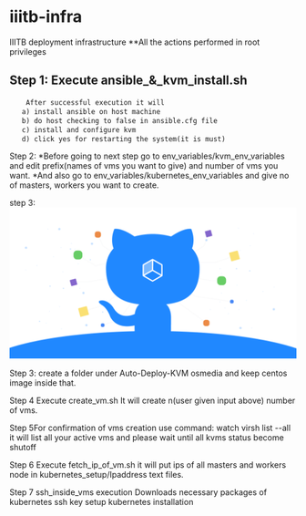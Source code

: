 # iiitb-infra
IIITB deployment infrastructure
**All the actions performed in root privileges

## Step 1: Execute ansible_&_kvm_install.sh
        After successful execution it will
       a) install ansible on host machine
       b) do host checking to false in ansible.cfg file
       c) install and configure kvm
       d) click yes for restarting the system(it is must)
   
   
Step 2: *Before going to next step go to env_variables/kvm_env_variables and edit prefix(names of vms you want to give) and            number of vms you want.
        *And also go to env_variables/kubernetes_env_variables and give no of masters, workers you want to create.
        
        
        
 step 3:       ![github pic](https://github.com/prachigupta307/iiitb-infra/blob/master/git.png)
        
        
 
Step 3: create a folder under Auto-Deploy-KVM osmedia and keep centos image inside that.
 
Step 4 Execute create_vm.sh
        It will create n(user given input above) number of vms.
   
Step 5For confirmation of vms creation use command: 
        watch virsh list --all
        it will list all your active vms and please wait until all kvms status become shutoff
   
Step 6 Execute fetch_ip_of_vm.sh
        it will put ips of all masters and workers node in kubernetes_setup/Ipaddress text files.
 
Step 7 ssh_inside_vms execution
        Downloads necessary packages of kubernetes
        ssh key setup
        kubernetes installation
    
 
     
 
 
   
